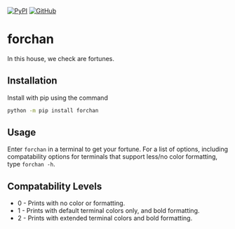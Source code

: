 [![PyPI](https://img.shields.io/badge/PyPI-v1.1.3-blue.svg)](https://pypi.org/project/forchan/) [![GitHub](https://img.shields.io/badge/GitHub-v1.1.3-purple.svg)](https://github.com/ganelonhb/forchan)

# forchan

In this house, we check are fortunes.

## Installation

Install with pip using the command

```bash
python -m pip install forchan
```

## Usage

Enter `forchan` in a terminal to get your fortune. For a list of options, including
compatability options for terminals that support less/no color formatting, type `forchan -h`.

## Compatability Levels

* 0 - Prints with no color or formatting.
* 1 - Prints with default terminal colors only, and bold formatting.
* 2 - Prints with extended terminal colors and bold formatting.
